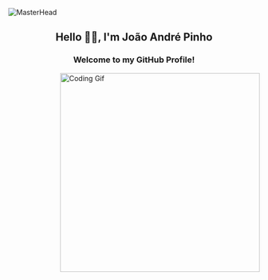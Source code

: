 ![MasterHead](https://user-images.githubusercontent.com/114337279/235454537-d82843e4-3a0a-4f95-8849-1ce1bc4f4635.jpg)
<h2 align="center">Hello ✋🏼, I'm João André Pinho</h1>
<h3 align="center">Welcome to my GitHub Profile!</h3>
<img align="right" alt="Coding Gif" width="400" src="https://media.giphy.com/media/v1.Y2lkPTc5MGI3NjExYjRlZTEwYjA0NDZlZjRiZTMzZjliYzllNDE5ZGMzMjFiNDJkNDE5MyZlcD12MV9pbnRlcm5hbF9naWZzX2dpZklkJmN0PWc/eljCVpMrhepUSgZaVP/giphy-downsized-large.gif">
 
<!--
Here are some ideas to get you started:

- 🔭 I’m currently working on ...
- 🌱 I’m currently learning ...
- 👯 I’m looking to collaborate on ...
- 🤔 I’m looking for help with ...
- 💬 Ask me about ...
- 📫 How to reach me: ...
- 😄 Pronouns: ...
- ⚡ Fun fact: ...
-->

